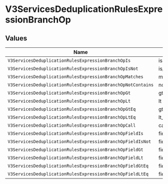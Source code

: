 # V3ServicesDeduplicationRulesExpressionBranchOp


## Values

| Name                                                        | Value                                                       |
| ----------------------------------------------------------- | ----------------------------------------------------------- |
| `V3ServicesDeduplicationRulesExpressionBranchOpIs`          | is                                                          |
| `V3ServicesDeduplicationRulesExpressionBranchOpIsNot`       | is_not                                                      |
| `V3ServicesDeduplicationRulesExpressionBranchOpMatches`     | matches                                                     |
| `V3ServicesDeduplicationRulesExpressionBranchOpNotContains` | not_contains                                                |
| `V3ServicesDeduplicationRulesExpressionBranchOpGt`          | gt                                                          |
| `V3ServicesDeduplicationRulesExpressionBranchOpLt`          | lt                                                          |
| `V3ServicesDeduplicationRulesExpressionBranchOpGtEq`        | gt_eq                                                       |
| `V3ServicesDeduplicationRulesExpressionBranchOpLtEq`        | lt_eq                                                       |
| `V3ServicesDeduplicationRulesExpressionBranchOpCall`        | call                                                        |
| `V3ServicesDeduplicationRulesExpressionBranchOpFieldIs`     | field_is                                                    |
| `V3ServicesDeduplicationRulesExpressionBranchOpFieldIsNot`  | field_is_not                                                |
| `V3ServicesDeduplicationRulesExpressionBranchOpFieldGt`     | field_gt                                                    |
| `V3ServicesDeduplicationRulesExpressionBranchOpFieldLt`     | field_lt                                                    |
| `V3ServicesDeduplicationRulesExpressionBranchOpFieldGtEq`   | field_gt_eq                                                 |
| `V3ServicesDeduplicationRulesExpressionBranchOpFieldLtEq`   | field_lt_eq                                                 |